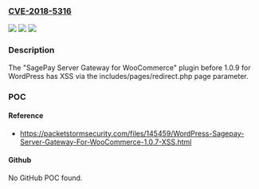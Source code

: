 ### [CVE-2018-5316](https://cve.mitre.org/cgi-bin/cvename.cgi?name=CVE-2018-5316)
![](https://img.shields.io/static/v1?label=Product&message=n%2Fa&color=blue)
![](https://img.shields.io/static/v1?label=Version&message=n%2Fa&color=blue)
![](https://img.shields.io/static/v1?label=Vulnerability&message=n%2Fa&color=brighgreen)

### Description

The "SagePay Server Gateway for WooCommerce" plugin before 1.0.9 for WordPress has XSS via the includes/pages/redirect.php page parameter.

### POC

#### Reference
- https://packetstormsecurity.com/files/145459/WordPress-Sagepay-Server-Gateway-For-WooCommerce-1.0.7-XSS.html

#### Github
No GitHub POC found.

